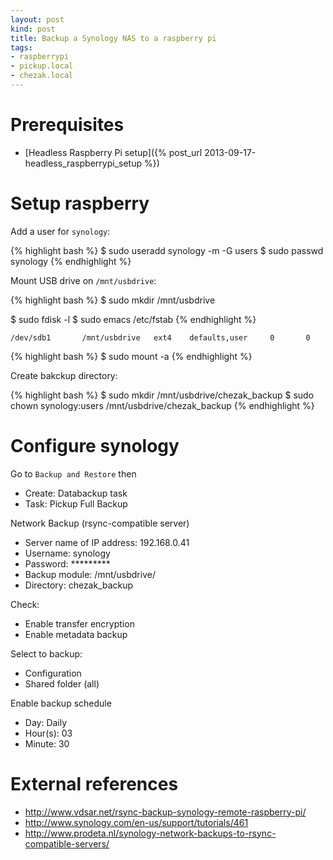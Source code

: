 ```yaml
---
layout: post
kind: post
title: Backup a Synology NAS to a raspberry pi
tags:
- raspberrypi
- pickup.local
- chezak.local
---
```


Prerequisites
=============

- [Headless Raspberry Pi setup]({% post_url 2013-09-17-headless_raspberrypi_setup %})


Setup raspberry
===============

Add a user for `synology`:

{% highlight bash %}
$ sudo useradd synology -m -G users
$ sudo passwd synology
{% endhighlight %}

Mount USB drive on `/mnt/usbdrive`:

{% highlight bash %}
$ sudo mkdir /mnt/usbdrive

$ sudo fdisk -l
$ sudo emacs /etc/fstab
{% endhighlight %}

```
/dev/sdb1       /mnt/usbdrive   ext4    defaults,user     0       0
```

{% highlight bash %}
$ sudo mount -a
{% endhighlight %}

Create bakckup directory:

{% highlight bash %}
$ sudo mkdir /mnt/usbdrive/chezak_backup
$ sudo chown synology:users /mnt/usbdrive/chezak_backup
{% endhighlight %}


Configure synology
==================

Go to `Backup and Restore` then

  - Create: Databackup task
  - Task: Pickup Full Backup

Network Backup (rsync-compatible server)

  - Server name of IP address: 192.168.0.41
  - Username: synology
  - Password: *********
  - Backup module: /mnt/usbdrive/
  - Directory: chezak_backup

Check:

  - Enable transfer encryption
  - Enable metadata backup

Select to backup:

  - Configuration
  - Shared folder (all)

Enable backup schedule

  - Day: Daily
  - Hour(s): 03
  - Minute: 30


External references
===================

- <http://www.vdsar.net/rsync-backup-synology-remote-raspberry-pi/>
- <http://www.synology.com/en-us/support/tutorials/461>
- <http://www.prodeta.nl/synology-network-backups-to-rsync-compatible-servers/>
